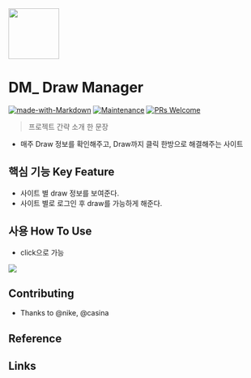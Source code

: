 <img src="https://image.wconcept.co.kr/images/img/event/20200804_nike/pc01.jpg" height="100"/>

# DM_ Draw Manager  
[![made-with-Markdown](https://img.shields.io/badge/Made%20with-Markdown-1f425f.svg)](http://commonmark.org)
[![Maintenance](https://img.shields.io/badge/Maintained%3F-yes-green.svg)](https://github.com/ohahohah/readme-template/graphs/commit-activity) 
[![PRs Welcome](https://img.shields.io/badge/PRs-welcome-brightgreen.svg?style=flat-square)](http://makeapullrequest.com)



> 프로젝트 간략 소개 한 문장 
- 매주 Draw 정보를 확인해주고, Draw까지 클릭 한방으로 해결해주는 사이트

## 핵심 기능  Key Feature
- 사이트 별 draw 정보를 보여준다.
- 사이트 별로 로그인 후 draw를 가능하게 해준다.

## 사용 How To Use
- click으로 가능 

![](header.png)

## Contributing

- Thanks to @nike, @casina

## Reference

## Links
